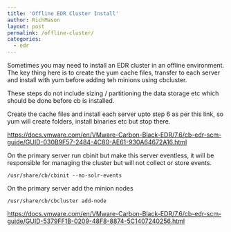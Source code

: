 ```yaml
---
title: 'Offline EDR Cluster Install'
author: RichMason
layout: post
permalink: /offline-cluster/
categories:
  - edr
---
```


Sometimes you may need to install an EDR cluster in an offline environment.  The key thing here is to create the yum cache files, transfer to each server and install with yum before adding teh minions using cbcluster.


These steps do not include sizing / partitioning the data storage etc which should be done before cb is installed.


Create the cache files and install each server upto step 6 as per this link, so yum will create folders, install binaries etc but stop there.


https://docs.vmware.com/en/VMware-Carbon-Black-EDR/7.6/cb-edr-scm-guide/GUID-030B9F57-2484-4C80-AE61-930A64672A16.html


On the primary server run cbinit but make this server eventless, it will be responsible for managing the cluster but will not collect or store events.

```
/usr/share/cb/cbinit --no-solr-events
```

On the primary server add the minion nodes

```
/usr/share/cb/cbcluster add-node
```

https://docs.vmware.com/en/VMware-Carbon-Black-EDR/7.6/cb-edr-scm-guide/GUID-5379FF1B-0209-48F8-8874-5C1407240256.html
